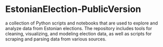 # EstonianElection-PublicVersion
a collection of Python scripts and notebooks that are used to explore and analyze data from Estonian elections. The repository includes tools for cleaning, visualizing, and modeling election data, as well as scripts for scraping and parsing data from various sources.
